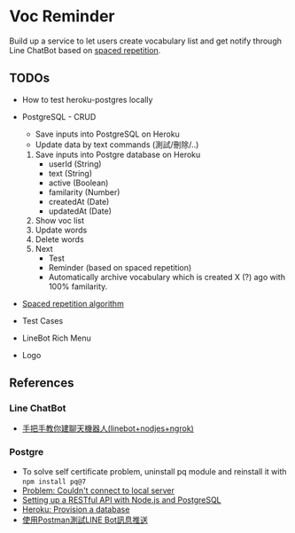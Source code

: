 # Voc Reminder

Build up a service to let users create vocabulary list and get notify through Line ChatBot based on [spaced repetition](https://en.wikipedia.org/wiki/Spaced_repetition).

## TODOs

* How to test heroku-postgres locally
* PostgreSQL - CRUD
  * Save inputs into PostgreSQL on Heroku
  * Update data by text commands (測試/刪除/..)
  
  1. Save inputs into Postgre database on Heroku
      * userId (String)
      * text (String)
      * active (Boolean)
      * familarity (Number)
      * createdAt (Date)
      * updatedAt (Date)
  2. Show voc list
  3. Update words
  4. Delete words
  5. Next
      * Test
      * Reminder (based on spaced repetition)
      * Automatically archive vocabulary which is created X (?) ago with 100% familarity.

* [Spaced repetition algorithm](https://zh.wikipedia.org/wiki/%E9%97%B4%E9%9A%94%E9%87%8D%E5%A4%8D)
* Test Cases
* LineBot Rich Menu
* Logo

## References

### Line ChatBot

* [手把手教你建聊天機器人(linebot+nodjes+ngrok)](https://medium.com/@mengchiang000/%E6%89%8B%E6%8A%8A%E6%89%8B%E6%95%99%E4%BD%A0%E5%BB%BA%E8%81%8A%E5%A4%A9%E6%A9%9F%E5%99%A8%E4%BA%BA-linebot-nodjes-ngrok-7ad028d97a07)

### Postgre

* To solve self certificate problem, uninstall pq module and reinstall it with `npm install pq@7`
* [Problem: Couldn't connect to local server](https://stackoverflow.com/questions/13573204/psql-could-not-connect-to-server-no-such-file-or-directory-mac-os-x)
* [Setting up a RESTful API with Node.js and PostgreSQL](https://blog.logrocket.com/setting-up-a-restful-api-with-node-js-and-postgresql-d96d6fc892d8/)
* [Heroku: Provision a database](https://devcenter.heroku.com/articles/getting-started-with-nodejs#provision-a-database)
* [使用Postman測試LINE Bot訊息推送](https://dotblogs.com.tw/tingi/2019/04/14/172942)
